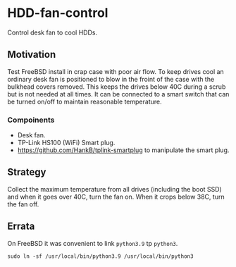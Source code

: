 # HDD-fan-control

Control desk fan to cool HDDs.

## Motivation

Test FreeBSD install in crap case with poor air flow. To keep drives cool an ordinary desk fan is positioned to blow in the froint of the case with the bulkhead covers removed. This keeps the drives below 40C during a scrub but is not needed at all times. It can be connected to a smart switch that can be turned on/off to maintain reasonable temperature.

### Compoinents

* Desk fan.
* TP-Link HS100 (WiFi) Smart plug.
* <https://github.com/HankB/tplink-smartplug> to manipulate the smart plug.

## Strategy

Collect the maximum temperature from all drives (including the boot SSD) and when it goes over 40C, turn the fan on. When it crops below 38C, turn the fan off.

## Errata

On FreeBSD it was convenient to link `python3.9` tp `python3`.

```text
sudo ln -sf /usr/local/bin/python3.9 /usr/local/bin/python3
```

